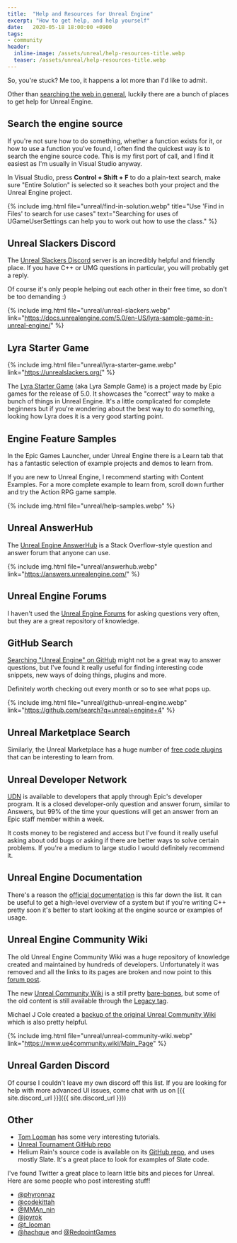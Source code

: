 ```yaml
---
title:  "Help and Resources for Unreal Engine"
excerpt: "How to get help, and help yourself"
date:   2020-05-18 18:00:00 +0900
tags:
- community
header:
  inline-image: /assets/unreal/help-resources-title.webp
  teaser: /assets/unreal/help-resources-title.webp
---
```


So, you're stuck? Me too, it happens a lot more than I'd like to admit.

Other than [searching the web in
general](https://duckduckgo.com/?t=ffab&q=unreal+engine+4+help+i%27m+stuck&ia=web),
luckily there are a bunch of places to get help for Unreal Engine.


## Search the engine source

If you're not sure how to do something, whether a function exists for it, or
how to use a function you've found, I often find the quickest way is to search
the engine source code. This is my first port of call, and I find it easiest as
I'm usually in Visual Studio anyway.

In Visual Studio, press **Control + Shift + F** to do a plain-text search, make
sure "Entire Solution" is selected so it seaches both your project and the
Unreal Engine project.

{%
include img.html
file="unreal/find-in-solution.webp"
title="Use 'Find in Files' to search for use cases"
text="Searching for uses of UGameUserSettings can help you to work out how to
use the class."
%}


## Unreal Slackers Discord

The [Unreal Slackers Discord](https://unrealslackers.org/) server is an
incredibly helpful and friendly place. If you have C++ or UMG questions in
particular, you will probably get a reply.

Of course it's only people helping out each other in their free time, so don't
be too demanding :)

{%
include img.html
file="unreal/unreal-slackers.webp"
link="https://docs.unrealengine.com/5.0/en-US/lyra-sample-game-in-unreal-engine/"
%}

## Lyra Starter Game

{%
include img.html
file="unreal/lyra-starter-game.webp"
link="https://unrealslackers.org/"
%}

The [Lyra Starter
Game](https://docs.unrealengine.com/5.0/en-US/lyra-sample-game-in-unreal-engine/)
(aka Lyra Sample Game) is a project made by Epic games for the release of 5.0. It showcases the
"correct" way to make a bunch of things in Unreal Engine. It's a little
complicated for complete beginners but if you're wondering about the best way
to do something, looking how Lyra does it is a very good starting point.


## Engine Feature Samples

In the Epic Games Launcher, under Unreal Engine there is a Learn tab that has
a fantastic selection of example projects and demos to learn from.

If you are new to Unreal Engine, I recommend starting with Content Examples.
For a more complete example to learn from, scroll down further and try the
Action RPG game sample.

{%
include img.html
file="unreal/help-samples.webp"
%}


## Unreal AnswerHub

The [Unreal Engine AnswerHub](https://answers.unrealengine.com/) is
a Stack Overflow-style question and answer forum that anyone can use.

{%
include img.html
file="unreal/answerhub.webp"
link="https://answers.unrealengine.com/"
%}


## Unreal Engine Forums

I haven't used the [Unreal Engine Forums](https://forums.unrealengine.com/) for
asking questions very often, but they are a great repository of knowledge.


## GitHub Search

[Searching "Unreal Engine" on
GitHub](https://github.com/search?q=unreal+engine+4) might not be a great way
to answer questions, but I've found it really useful for finding interesting
code snippets, new ways of doing things, plugins and more.

Definitely worth checking out every month or so to see what pops up.

{%
include img.html
file="unreal/github-unreal-engine.webp"
link="https://github.com/search?q=unreal+engine+4"
%}


## Unreal Marketplace Search

Similarly, the Unreal Marketplace has a huge number of [free code
plugins](https://www.unrealengine.com/marketplace/en-US/content-cat/assets/codeplugins?count=20&priceRange=%5B0%2C0%5D&sortBy=effectiveDate&sortDir=DESC&start=0) that
can be interesting to learn from.


## Unreal Developer Network

[UDN](https://udn.unrealengine.com/) is available to developers that apply
through Epic's developer program. It is a closed developer-only question and
answer forum, similar to Answers, but 99% of the time your questions will get
an answer from an Epic staff member within a week.

It costs money to be registered and access but I've found it really useful
asking about odd bugs or asking if there are better ways to solve certain
problems. If you're a medium to large studio I would definitely recommend it.


## Unreal Engine Documentation

There's a reason the [official
documentation](https://docs.unrealengine.com/en-US/index.html) is this far down
the list. It can be useful to get a high-level overview of a system but if
you're writing C++ pretty soon it's better to start looking at the engine
source or examples of usage. 


## Unreal Engine Community Wiki

The old Unreal Engine Community Wiki was a huge repository of knowledge created
and maintained by hundreds of developers. Unfortunately it was removed and all
the links to its pages are broken and now point to this [forum
post](https://forums.unrealengine.com/t/a-new-community-hosted-unreal-engine-wiki/141494).

The new [Unreal Community Wiki](https://www.ue4community.wiki) is
a still pretty [bare-bones](https://ue4community.wiki/topic/ui), but some of
the old content is still available through the [Legacy
tag](https://unrealcommunity.wiki/browse/tag/Legacy).

Michael J Cole created a [backup of the original Unreal Community
Wiki](https://michaeljcole.github.io/wiki.unrealengine.com/) which is also
pretty helpful.

{%
include img.html
file="unreal/unreal-community-wiki.webp"
link="https://www.ue4community.wiki/Main_Page"
%}


## Unreal Garden Discord

Of course I couldn't leave my own discord off this list. If you are looking for
help with more advanced UI issues, come chat with us on [{{ site.discord_url }}]({{ site.discord_url }}))

## Other

* [Tom Looman](https://tomlooman.com/) has some very interesting tutorials.
* [Unreal Tournament GitHub repo](https://github.com/EpicGames/UnrealTournament)
* Helium Rain's source code is available on its [GitHub
  repo](https://github.com/arbonagw/HeliumRain/tree/master/Source/HeliumRain/UI), and uses mostly Slate. It's a great place to look for examples of Slate code.

I've found Twitter a great place to learn little bits and pieces for Unreal.
Here are some people who post interesting stuff!

* [@phyronnaz](https://twitter.com/phyronnaz)
* [@codekittah](https://twitter.com/codekittah)
* [@MMAn_nin](https://twitter.com/MMAn_nin)
* [@joyrok](https://twitter.com/joyrok)
* [@t_looman](https://twitter.com/t_looman)
* [@hachque](https://twitter.com/hachque) and [@RedpointGames](https://twitter.com/RedpointGames)


